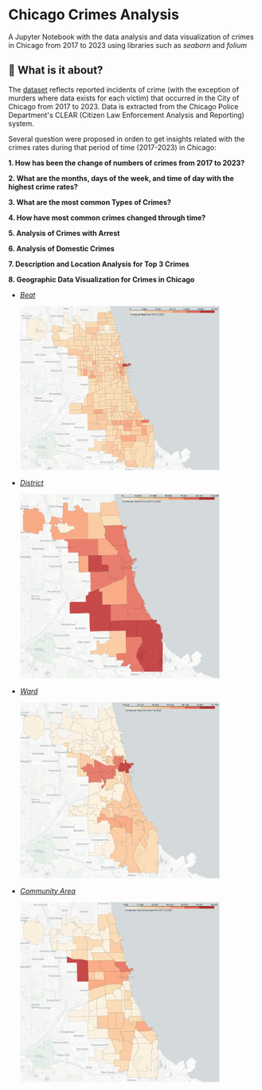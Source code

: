 # Chicago Crimes Analysis

A Jupyter Notebook with the data analysis and data visualization of crimes in Chicago from 2017 to 2023 using libraries such as *seaborn* and *folium*


## 🔰 What is it about?

The [dataset](https://data.cityofchicago.org/Public-Safety/Crimes-2001-to-Present/ijzp-q8t2/about_data) reflects reported incidents of crime (with the exception of murders where data exists for each victim) that occurred in the City of Chicago from 2017 to 2023. Data is extracted from the Chicago Police Department's CLEAR (Citizen Law Enforcement Analysis and Reporting) system.

Several question were proposed in orden to get insights related with the crimes rates during that period of time (2017-2023) in Chicago:

**1. How has been the change of numbers of crimes from 2017 to 2023?**

**2. What are the months, days of the week, and time of day with the highest crime rates?**

**3. What are the most common Types of Crimes?**

**4. How have most common crimes changed through time?**

**5. Analysis of Crimes with Arrest**

**6. Analysis of Domestic Crimes**

**7. Description and Location Analysis for Top 3 Crimes**

**8. Geographic Data Visualization for Crimes in Chicago**

  - [*Beat*](https://data.cityofchicago.org/Public-Safety/Boundaries-Police-Beats-current-/aerh-rz74)
    
    <img src = "https://raw.githubusercontent.com/alejo1630/chicago_crimes/main/Images/Beats.png" width = "400">

  - [*District*](https://data.cityofchicago.org/Public-Safety/Boundaries-Police-Districts-current-/fthy-xz3r)
    
    <img src = "https://raw.githubusercontent.com/alejo1630/chicago_crimes/main/Images/District.png" width = "400">

  - [*Ward*](https://data.cityofchicago.org/Facilities-Geographic-Boundaries/Boundaries-Wards-2015-2023-/sp34-6z76)
    
    <img src = "https://raw.githubusercontent.com/alejo1630/chicago_crimes/main/Images/Ward.png" width = "400">

  - [*Community Area*](https://data.cityofchicago.org/Facilities-Geographic-Boundaries/Boundaries-Community-Areas-current-/cauq-8yn6)
    
    <img src = "https://raw.githubusercontent.com/alejo1630/chicago_crimes/main/Images/Community_Area.png" width = "400">
